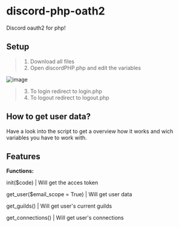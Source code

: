 # discord-php-oath2
Discord oauth2 for php! 

## Setup

> 1. Download all files
> 2. Open discordPHP.php and edit the variables 

![image](https://i.imgur.com/Gio4pgW.png)

> 3. To login redirect to login.php
> 4. To logout redirect to logout.php

## How to get user data?

Have a look into the script to get a overview how it works and wich variables you have to work with.

## Features

**Functions:**

init($code)                    | Will get the acces token

get_user($email_scope = True)  | Will get user data

get_guilds()                   | Will get user's current guilds

get_connections()              | Will get user's connections


